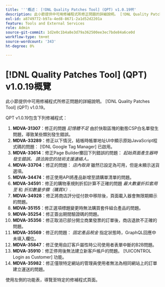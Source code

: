 ```yaml
---
title: '''概述： [!DNL Quality Patches Tool] (QPT) v1.0.19呎'
description: 此小節提供中可用修補程式所修正問題的詳細說明。 [!DNL Quality Patches Tool] (QPT) v1.0.19。
exl-id: a8749772-b97a-4ed8-8671-2a1d52d2201a
feature: Tools and External Services
role: Admin
source-git-commit: 1d2e0c1b4a8e3d79a362500ee3ec7bde84a6ce0d
workflow-type: tm+mt
source-wordcount: '343'
ht-degree: 0%

---
```


# [!DNL Quality Patches Tool] (QPT) v1.0.19概覽

此小節提供中可用修補程式所修正問題的詳細說明。 [!DNL Quality Patches Tool] (QPT) v1.0.19。

QPT v1.0.19包含下列修補程式：

1. **MDVA-31307**：修正的問題 *記憶體不足* 由於快取區塊的動態CSP白名單發生問題，導致某些類別發生錯誤。
1. **MDVA-33289**：修正以下情況，結帳時帳單地址UI中顯示原始JavaScript程式碼的問題： [!DNL Google Tag Manager] 已啟用。
1. **MDVA-33614**：修正Page Builder擲回下列錯誤的問題： *起始頁面產生器時發生錯誤。 請洽詢您的技術支援連絡人。*
1. **MDVA-33704**：修正的問題： *店內取貨* 雖然已設定為可用，但是未顯示送貨選項。
1. **MDVA-34474**：修正使用API將產品新增至請購單清單的問題。
1. **MDVA-34591**：修正的購物車規則折扣計算不正確的問題 *最大數量折扣套用至* 和 *折扣數量步驟（購買X）*.
1. **MDVA-34928**：修正將商店評分從付款中移除後，頁面載入器會無限期顯示的問題。
1. **MDVA-35155**：修正選項標題變更時無法購買套件組合產品的問題。
1. **MDVA-35254**：修正簽出期間驗證碼的問題。
1. **MDVA-35356**：修正取消已部分開立商業發票的訂單後，商店退款不正確的問題。
1. **MDVA-35569**：修正的問題： *固定產品稅金* 指定狀態時，GraphQL回應中未填入欄位。
1. **MDVA-35847**：修正使用自訂客戶屬性時公司使用者表單中斷的B2B問題。
1. **MDVA-35910**：修正停用後無法建立新客戶帳戶的問題。 [!UICONTROL Login as Customer] 功能。
1. **MDVA-35982**：修正僅限特定網站的管理員使用者無法為相同網站上的訂單建立運送的問題。

使用左側的功能表，導覽至特定的修補程式頁面。
